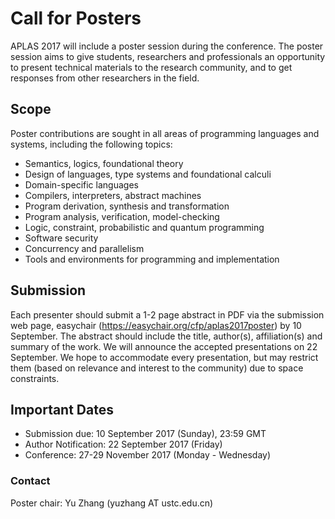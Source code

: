 # Call for Posters
APLAS 2017 will include a poster session during the conference. The poster session aims to give students, researchers and professionals an opportunity to present technical materials to the research community, and to get responses from other researchers in the field.

## Scope

Poster contributions are sought in all areas of programming languages and systems, including the following topics:

- Semantics, logics, foundational theory
- Design of languages, type systems and foundational calculi
- Domain-specific languages
- Compilers, interpreters, abstract machines
- Program derivation, synthesis and transformation
- Program analysis, verification, model-checking
- Logic, constraint, probabilistic and quantum programming
- Software security
- Concurrency and parallelism
- Tools and environments for programming and implementation

## Submission

Each presenter should submit a 1-2 page abstract in PDF via the submission web page, easychair (https://easychair.org/cfp/aplas2017poster) by 10 September. The abstract should include the title, author(s), affiliation(s) and summary of the work. We will announce the accepted presentations on 22 September. We hope to accommodate every presentation, but may restrict them (based on relevance and interest to the community) due to space constraints. 

## Important Dates
- Submission due: 10 September 2017 (Sunday), 23:59 GMT
- Author Notification: 22 September 2017 (Friday)
- Conference: 27-29 November 2017 (Monday - Wednesday)

### Contact

Poster chair: Yu Zhang (yuzhang AT ustc.edu.cn)
